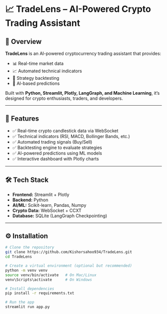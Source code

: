 # 📈 TradeLens – AI-Powered Crypto Trading Assistant  

## 🌟 Overview  
**TradeLens** is an AI-powered cryptocurrency trading assistant that provides:  

- 📊 Real-time market data  
- 📈 Automated technical indicators  
- 🤖 Strategy backtesting  
- 🧠 AI-based predictions  

Built with **Python, Streamlit, Plotly, LangGraph, and Machine Learning**, it’s designed for crypto enthusiasts, traders, and developers.  

---

## 🚀 Features  
- ✅ Real-time crypto candlestick data via WebSocket  
- ✅ Technical indicators (RSI, MACD, Bollinger Bands, etc.)  
- ✅ Automated trading signals (Buy/Sell)  
- ✅ Backtesting engine to evaluate strategies  
- ✅ AI-powered predictions using ML models  
- ✅ Interactive dashboard with Plotly charts  

---

## 🛠️ Tech Stack  
- **Frontend:** Streamlit + Plotly  
- **Backend:** Python  
- **AI/ML:** Scikit-learn, Pandas, Numpy  
- **Crypto Data:** WebSocket + CCXT  
- **Database:** SQLite (LangGraph Checkpointing)  

---

## ⚙️ Installation  

```bash
# Clone the repository
git clone https://github.com/Kishorsahoo934/TradeLens.git
cd TradeLens

# Create a virtual environment (optional but recommended)
python -m venv venv
source venv/bin/activate   # On Mac/Linux
venv\Scripts\activate      # On Windows

# Install dependencies
pip install -r requirements.txt

# Run the app
streamlit run app.py
